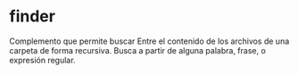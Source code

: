 # finder

Complemento que permite buscar Entre el contenido de los archivos de una carpeta de forma recursiva. Busca a partir  de alguna palabra, frase, o expresión regular. 